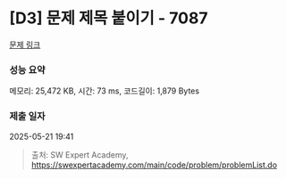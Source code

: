 # [D3] 문제 제목 붙이기 - 7087 

[문제 링크](https://swexpertacademy.com/main/code/problem/problemDetail.do?contestProbId=AWkIdD46A5EDFAXC) 

### 성능 요약

메모리: 25,472 KB, 시간: 73 ms, 코드길이: 1,879 Bytes

### 제출 일자

2025-05-21 19:41



> 출처: SW Expert Academy, https://swexpertacademy.com/main/code/problem/problemList.do